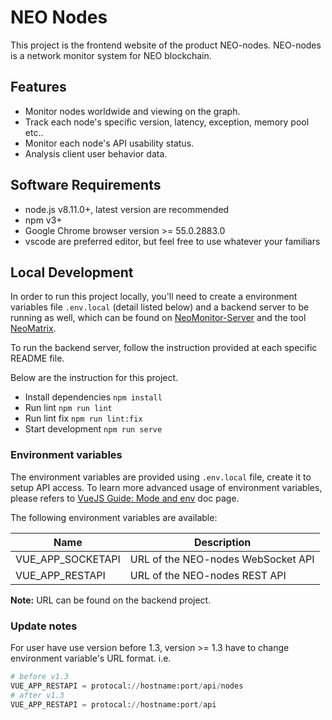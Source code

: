 # NEO Nodes

This project is the frontend website of the product NEO-nodes. NEO-nodes is a network monitor system for NEO blockchain.

## Features

- Monitor nodes worldwide and viewing on the graph.
- Track each node's specific version, latency, exception, memory pool etc..
- Monitor each node's API usability status.
- Analysis client user behavior data.

## Software Requirements

- node.js v8.11.0+, latest version are recommended
- npm v3+
- Google Chrome browser version >= 55.0.2883.0
- vscode are preferred editor, but feel free to use whatever your familiars

## Local Development
In order to run this project locally, you'll need to create a environment variables file `.env.local` (detail listed below) and a backend server to be running as well, which can be found on [NeoMonitor-Server](https://github.com/alienworks/NeoMonitor-Server) and the tool [NeoMatrix](https://github.com/alienworks/neo-matrix).

To run the backend server, follow the instruction provided at each specific README file.

Below are the instruction for this project.

- Install dependencies `npm install`
- Run lint `npm run lint`
- Run lint fix `npm run lint:fix`
- Start development `npm run serve`

### Environment variables
The environment variables are provided using `.env.local` file, create it to setup API access. To learn more advanced usage of environment variables, please refers to [VueJS Guide: Mode and env](https://cli.vuejs.org/guide/mode-and-env.html#environment-variables) doc page.

The following environment variables are available:

| Name              | Description                        |
| ----------------- | ---------------------------------- |
| VUE_APP_SOCKETAPI | URL of the NEO-nodes WebSocket API |
| VUE_APP_RESTAPI   | URL of the NEO-nodes REST API      |

**Note:** URL can be found on the backend project.

### Update notes
For user have use version before 1.3, version >= 1.3 have to change environment variable's URL format. i.e.

```python
# before v1.3
VUE_APP_RESTAPI = protocal://hostname:port/api/nodes
# after v1.3
VUE_APP_RESTAPI = protocal://hostname:port/api
```